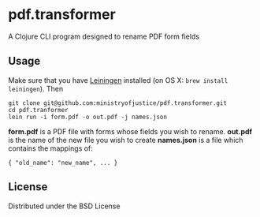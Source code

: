 # pdf.transformer

A Clojure CLI program designed to rename PDF form fields

## Usage

Make sure that you have [Leiningen](https://github.com/technomancy/leiningen) installed
(on OS X: `brew install leiningen`).
Then

    git clone git@github.com:ministryofjustice/pdf.transformer.git
    cd pdf.tranformer
    lein run -i form.pdf -o out.pdf -j names.json

**form.pdf** is a PDF file with forms whose fields you wish to rename.
**out.pdf** is the name of the new file you wish to create
**names.json** is a file which contains the mappings of:

    { "old_name": "new_name", ... }


## License

Distributed under the BSD License
